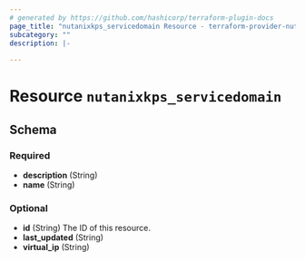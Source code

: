 ```yaml
---
# generated by https://github.com/hashicorp/terraform-plugin-docs
page_title: "nutanixkps_servicedomain Resource - terraform-provider-nutanixkps"
subcategory: ""
description: |-
  
---
```


# Resource `nutanixkps_servicedomain`





<!-- schema generated by tfplugindocs -->
## Schema

### Required

- **description** (String)
- **name** (String)

### Optional

- **id** (String) The ID of this resource.
- **last_updated** (String)
- **virtual_ip** (String)


